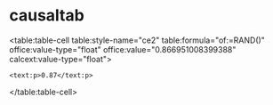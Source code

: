 # causaltab

<table:table-cell 
	table:style-name="ce2" 
	table:formula="of:=RAND()" 
		office:value-type="float" 
		office:value="0.866951008399388" 
			calcext:value-type="float">
			
	<text:p>0.87</text:p>
	
</table:table-cell>
